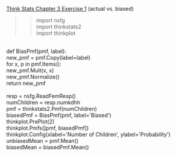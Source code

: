 [Think Stats Chapter 3 Exercise 1](http://greenteapress.com/thinkstats2/html/thinkstats2004.html#toc31) (actual vs. biased)

>> import nsfg <br />
  import thinkstats2 <br />
  import thinkplot <br />
<br />
  def BiasPmf(pmf, label):<br />
      new_pmf = pmf.Copy(label=label)<br />
      for x, p in pmf.Items():<br />
          new_pmf.Mult(x, x)<br />
          new_pmf.Normalize()<br />
      return new_pmf<br />
<br />
  resp = nsfg.ReadFemResp()<br />
  numChildren = resp.numkdhh<br />
  pmf = thinkstats2.Pmf(numChildren)<br />
  biasedPmf = BiasPmf(pmf, label='Biased')<br />
  thinkplot.PrePlot(2)<br />
  thinkplot.Pmfs([pmf, biasedPmf])<br />
  thinkplot.Config(xlabel='Number of Children', ylabel='Probability')<br />
  unbiasedMean = pmf.Mean()<br />
  biasedMean = biasedPmf.Mean()<br />
